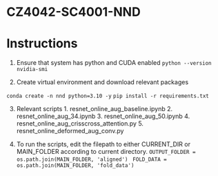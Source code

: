 # CZ4042-SC4001-NND

# Instructions
  1. Ensure that system has python and CUDA enabled
`python --version`
`nvidia-smi`
  
  2.  Create virtual environment and download relevant packages

  `conda create -n nnd python=3.10 -y`
    `pip install -r requirements.txt`

  3. Relevant scripts
    1. resnet_online_aug_baseline.ipynb
    2. resnet_online_aug_34.ipynb
    3. resnet_online_aug_50.ipynb
    4. resnet_online_aug_crisscross_attention.py
    5. resnet_online_deformed_aug_conv.py 

  4. To run the scripts, edit the filepath to either CURRENT_DIR or MAIN_FOLDER according to current directory.
    `OUTPUT_FOLDER = os.path.join(MAIN_FOLDER, 'aligned') ` 
    `FOLD_DATA = os.path.join(MAIN_FOLDER, 'fold_data') `



